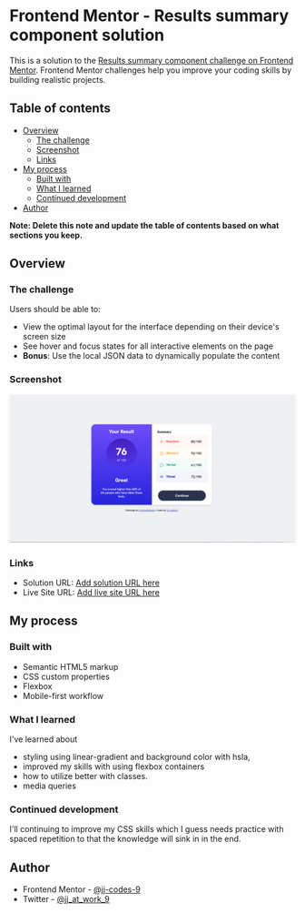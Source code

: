 # Frontend Mentor - Results summary component solution

This is a solution to the [Results summary component challenge on Frontend Mentor](https://www.frontendmentor.io/challenges/results-summary-component-CE_K6s0maV). Frontend Mentor challenges help you improve your coding skills by building realistic projects. 

## Table of contents

- [Overview](#overview)
  - [The challenge](#the-challenge)
  - [Screenshot](#screenshot)
  - [Links](#links)
- [My process](#my-process)
  - [Built with](#built-with)
  - [What I learned](#what-i-learned)
  - [Continued development](#continued-development)
- [Author](#author)

**Note: Delete this note and update the table of contents based on what sections you keep.**

## Overview

### The challenge

Users should be able to:

- View the optimal layout for the interface depending on their device's screen size
- See hover and focus states for all interactive elements on the page
- **Bonus**: Use the local JSON data to dynamically populate the content

### Screenshot

![](/design/my-solution.png)


### Links

- Solution URL: [Add solution URL here](https://your-solution-url.com)
- Live Site URL: [Add live site URL here](https://your-live-site-url.com)

## My process

### Built with

- Semantic HTML5 markup
- CSS custom properties
- Flexbox
- Mobile-first workflow


### What I learned

I've learned about 
- styling using linear-gradient and background color with hsla,
- improved my skills with using flexbox containers
- how to utilize better with classes.
- media queries

### Continued development

I'll continuing to improve my CSS skills which I guess needs practice with spaced repetition to that the knowledge will sink in in the end.


## Author

- Frontend Mentor - [@jj-codes-9](https://www.frontendmentor.io/profile/JJ-codes-9)
- Twitter - [@jj_at_work_9](https://www.twitter.com/jj_at_work_9)
